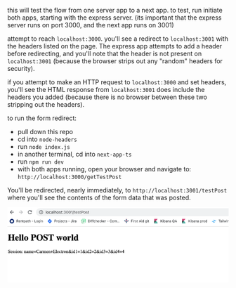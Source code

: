 this will test the flow from one server app to a next app. to test, run initiate both apps, starting with the express server. (its important that the express server runs on port 3000, and the next app runs on 3001)

attempt to reach `localhost:3000`. you'll see a redirect to `localhost:3001` with the headers listed on the page. The express app attempts to add a header before redirecting, and you'll note that the header is not present on `localhost:3001` (because the browser strips out any "random" headers for security).

if you attempt to make an HTTP request to `localhost:3000` and set headers, you'll see the HTML response from `localhost:3001` does include the headers you added (because there is no browser between these two stripping out the headers).

to run the form redirect:
- pull down this repo
- cd into `node-headers`
- run `node index.js`
- in another terminal, cd into `next-app-ts`
- run `npm run dev`
- with both apps running, open your browser and navigate to: `http://localhost:3000/getTestPost`

You'll be redirected, nearly immediately, to `http://localhost:3001/testPost` where you'll see the contents of the form data that was posted.

![alt text](next-app.png "Form data rendered on screen")
